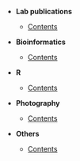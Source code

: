 * **Lab publications**
  - [Contents]()
  
* **Bioinformatics**
  - [Contents]()
  
* **R**
  - [Contents](<BLOG/Bioinformatics/Rstation/R_Outline.md>)

* **Photography**
  - [Contents]()
  
* **Others**
  - [Contents]()

